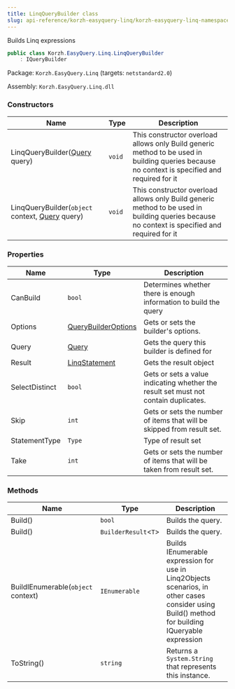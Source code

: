 ```yaml
---
title: LinqQueryBuilder class
slug: api-reference/korzh-easyquery-linq/korzh-easyquery-linq-namespace/linqquerybuilder-class
---
```

Builds Linq expressions
```csharp
public class Korzh.EasyQuery.Linq.LinqQueryBuilder
    : IQueryBuilder

```
Package: `Korzh.EasyQuery.Linq` (targets: `netstandard2.0`)

Assembly: `Korzh.EasyQuery.Linq.dll`

### Constructors

| Name | Type | Description | 
| --- | --- | --- | 
| LinqQueryBuilder([Query](api-reference/korzh-easyquery/korzh-easyquery-namespace/query-class) query) | `void` | This constructor overload allows only Build generic method to be used in building queries because no context is specified and required for it | 
| LinqQueryBuilder(`object` context, [Query](api-reference/korzh-easyquery/korzh-easyquery-namespace/query-class) query) | `void` | This constructor overload allows only Build generic method to be used in building queries because no context is specified and required for it | 


### Properties

| Name | Type | Description | 
| --- | --- | --- | 
| CanBuild | `bool` | Determines whether there is enough information to build the query | 
| Options | [QueryBuilderOptions](api-reference/korzh-easyquery/korzh-easyquery-namespace/querybuilderoptions-class) | Gets or sets the builder's options. | 
| Query | [Query](api-reference/korzh-easyquery/korzh-easyquery-namespace/query-class) | Gets the query this builder is defined for | 
| Result | [LinqStatement](api-reference/korzh-easyquery-linq/korzh-easyquery-linq-namespace/linqstatement-class) | Gets the result object | 
| SelectDistinct | `bool` | Gets or sets a value indicating whether the result set must not contain duplicates. | 
| Skip | `int` | Gets or sets the number of items that will be skipped from result set. | 
| StatementType | `Type` | Type of result set | 
| Take | `int` | Gets or sets the number of items that will be taken from result set. | 


### Methods

| Name | Type | Description | 
| --- | --- | --- | 
| Build() | `bool` | Builds the query. | 
| Build() | `BuilderResult`&lt;`T`&gt; | Builds the query. | 
| BuildIEnumerable(`object` context) | `IEnumerable` | Builds IEnumerable expression for use in Linq2Objects scenarios, in other cases consider using Build() method for building IQueryable expression | 
| ToString() | `string` | Returns a `System.String` that represents this instance. |